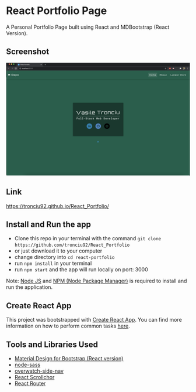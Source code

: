 # React Portfolio Page

A Personal Portfolio Page built using React and MDBootstrap (React Version).

## Screenshot
<img src="https://github.com/tronciu92/React_Portfolio/blob/main/public/img/screenshot.png">

## Link
https://tronciu92.github.io/React_Portfolio/

## Install and Run the app

* Clone this repo in your terminal with the command `git clone https://github.com/tronciu92/React_Portfolio`
* or just download it to your computer
* change directory into `cd react-portfolio`
* run `npm install` in your terminal
* run `npm start` and the app will run locally on port: 3000

Note: [Node JS](https://nodejs.org/en/download/) and [NPM (Node Package Manager)](https://www.npmjs.com/get-npm) is required to install and run the application.

## Create React App

This project was bootstrapped with [Create React App](https://github.com/facebookincubator/create-react-app). You can find more information on how to perform common tasks [here](https://github.com/facebookincubator/create-react-app/blob/master/packages/react-scripts/template/README.md).

## Tools and Libraries Used

* [Material Design for Bootstrap (React version)](https://mdbootstrap.com/docs/react/)
* [node-sass](https://github.com/sass/node-sass)
* [overwatch-side-nav](https://www.npmjs.com/package/overwatch-side-nav)
* [React Scrollchor](https://github.com/some-react-components/react-scrollchor#readme)
* [React Router](https://github.com/ReactTraining/react-router#readme)
